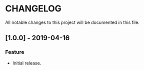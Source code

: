 # CHANGELOG

All notable changes to this project will be documented in this file.

## [1.0.0] - 2019-04-16

### Feature

- Initial release.